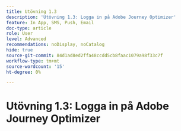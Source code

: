 ```yaml
---
title: Utövning 1.3
description: 'Utövning 1.3: Logga in på Adobe Journey Optimizer'
feature: In App, SMS, Push, Email
doc-type: article
role: User
level: Advanced
recommendations: noDisplay, noCatalog
hide: true
source-git-commit: 84d1ad8ed2ffa48ccdd5cb8faac1079a98f33c7f
workflow-type: tm+mt
source-wordcount: '15'
ht-degree: 0%

---
```



# Utövning 1.3: Logga in på Adobe Journey Optimizer
